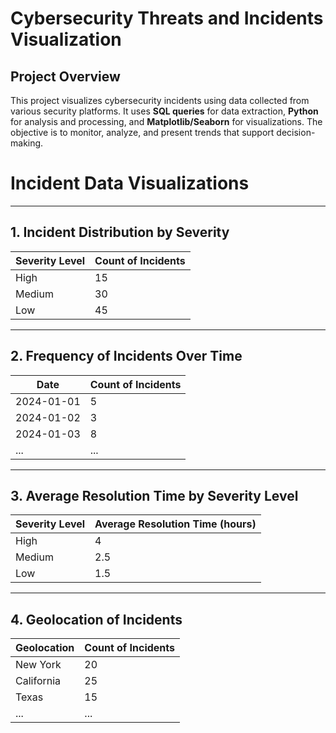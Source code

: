 # Cybersecurity Threats and Incidents Visualization

## Project Overview
This project visualizes cybersecurity incidents using data collected from various security platforms. It uses **SQL queries** for data extraction, **Python** for analysis and processing, and **Matplotlib/Seaborn** for visualizations. The objective is to monitor, analyze, and present trends that support decision-making.

# Incident Data Visualizations

---

## 1. Incident Distribution by Severity

| Severity Level | Count of Incidents |
| -------------- | ------------------ |
| High           | 15                 |
| Medium         | 30                 |
| Low            | 45                 |

---

## 2. Frequency of Incidents Over Time

| Date       | Count of Incidents |
| ---------- | ------------------ |
| 2024-01-01 | 5                  |
| 2024-01-02 | 3                  |
| 2024-01-03 | 8                  |
| ...        | ...                |

---

## 3. Average Resolution Time by Severity Level

| Severity Level | Average Resolution Time (hours) |
| -------------- | ------------------------------- |
| High           | 4                               |
| Medium         | 2.5                             |
| Low            | 1.5                             |

---

## 4. Geolocation of Incidents

| Geolocation | Count of Incidents |
| ----------- | ------------------ |
| New York    | 20                 |
| California  | 25                 |
| Texas       | 15                 |
| ...         | ...                |
